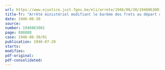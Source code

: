 ```yaml
---
url: https://www.ejustice.just.fgov.be/eli/arrete/1946/06/30/1946063001/justel
title-fr: "Arrêté ministériel modifiant le barème des frets au départ de Mons-Saint-Ghislain"
date: 1946-06-30
source:
number: 1946063001
page: 888888
case: 1946-06-30/01
publication: 1946-07-20
starts:
modifies:
pdf-original:
pdf-consolidated:
---
```


